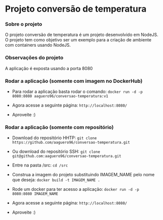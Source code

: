 # Projeto conversão de temperatura

### Sobre o projeto

O projeto conversão de temperatura é um projeto desenvolvido em NodeJS. O projeto tem como objetivo ser um exemplo para a criação de ambiente com containers usando NodeJS.

### Observações do projeto

A aplicação é exposta usando a porta 8080

### Rodar a aplicação (somente com imagem no DockerHub)

- Para rodar a aplicação basta rodar o comando: `docker run -d -p 8080:8080 aaguero96/conversao-temperatura:v1`

- Agora acesse a seguinte página: `http://localhost:8080/`

- Aproveite :)

### Rodar a aplicação (somente com repositório)

- Download do repositório HHTP: `git clone https://github.com/aaguero96/conversao-temperatura.git`

- Ou download do repositório SSH: `git clone git@github.com:aaguero96/conversao-temperatura.git`

- Entre na pasta /src: `cd /src`

- Construa a imagem do projeto substituindo IMAGEM_NAME pelo nome que deseja: `docker build -t IMAGEM_NAME .`

- Rode um docker para ter acesso a aplicação: `docker run -d -p 8080:8080 IMAGEM_NAME`

- Agora acesse a seguinte página: `http://localhost:8080/`

- Aproveite :)

